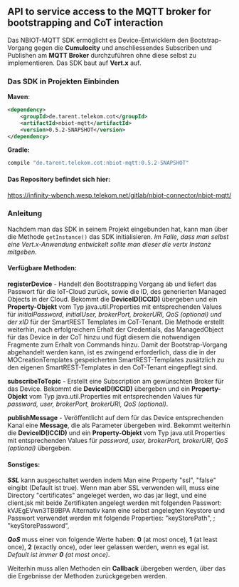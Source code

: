 ## API to service access to the MQTT broker for bootstrapping and CoT interaction

Das NBIOT-MQTT SDK ermöglicht es Device-Entwicklern den Bootstrap-Vorgang gegen die **Cumulocity** 
und anschliessendes Subscriben und Publishen am **MQTT Broker** durchzuführen ohne diese selbst zu implementieren. 
Das SDK baut auf **Vert.x** auf.

### Das SDK in Projekten Einbinden
**Maven**:
```xml
<dependency>
    <groupId>de.tarent.telekom.cot</groupId>
    <artifactId>nbiot-mqtt</artifactId>
    <version>0.5.2-SNAPSHOT</version>    
</dependency>
```
 
**Gradle:**
```groovy
compile "de.tarent.telekom.cot:nbiot-mqtt:0.5.2-SNAPSHOT"
```

#### Das Repository befindet sich hier:
https://infinity-wbench.wesp.telekom.net/gitlab/nbiot-connector/nbiot-mqtt/


### Anleitung
Nachdem man das SDK in seinem Projekt eingebunden hat, kann man über die Methode `getInstance()` das SDK initialisieren.
_Im Falle, dass man selbst eine Vert.x-Anwendung entwickelt sollte man dieser die vertx Instanz mitgeben._

#### Verfügbare Methoden:
**registerDevice** - Handelt den Bootstrapping Vorgang ab und liefert das Passwort für die IoT-Cloud zurück, sowie die ID, des generierten 
Managed Objects in der Cloud. Bekommt die **DeviceID(ICCID)** übergeben 
und ein **Property-Objekt** vom Typ java.util.Properties mit entsprechenden Values für 
_initialPassword, initialUser, brokerPort, brokerURI, QoS (optional) und der xID_ für der SmartREST Templates im CoT-Tenant.
Die Methode erstellt weiterhin, nach erfolgreichem Erhalt der Credentials, das ManagedObject für das Device in der CoT hinzu und fügt diesem 
die notwendigen Fragmente zum Erhalt von Commands hinzu. Damit der Bootstrap-Vorgang abgehandelt werden kann, ist es zwingend erforderlich, dass die in der
MOCreationTemplates gespeicherten SmartREST-Templates zusätzlich zu den eigenen SmartREST-Templates in den CoT-Tenant eingepflegt sind.

**subscribeToTopic** - Erstellt eine Subscription am gewünschten Broker für das Device. Bekommt die **DeviceID(ICCID)** übergeben 
und ein **Property-Objekt** vom Typ java.util.Properties mit entsprechenden Values für _password, user, brokerPort, brokerURI, QoS (optional)_.

**publishMessage** - Veröffentlicht auf dem für das Device entsprechenden Kanal eine **Message**, die als Parameter übergeben wird. 
Bekommt weiterhin die **DeviceID(ICCID)** und ein **Property-Objekt** vom Typ java.util.Properties mit entsprechenden Values für _password, user, brokerPort, 
brokerURI, QoS (optional)_ übergeben.

#### Sonstiges:
_**SSL**_ kann ausgeschaltet werden indem Man eine Property "ssl", "false" eingibt (Default ist true). Wenn man aber SSL verwenden will, muss eine Directory "certificates" angeleget werden, wo das jar liegt, und eine client.jsk mit beide Zertifikaten angelegt werden mit folgenden Passwort: kVJEgEVwn3TB9BPA
Alternativ kann eine selbst angelegten Keystore und Passwort verwendet werden mit folgende Properties: "keyStorePath", <pathToKeystore>; "keyStorePassword", <keyStorePassword>

_**QoS**_ muss einer von folgende Werte haben: **0** (at most once), **1** (at least once), **2** (exactly once), oder leer gelassen werden, wenn es egal ist. _Default ist immer **0** (at most once)_. 

Weiterhin muss allen Methoden ein **Callback** übergeben werden, über das die Ergebnisse der Methoden zurückgegeben werden.
